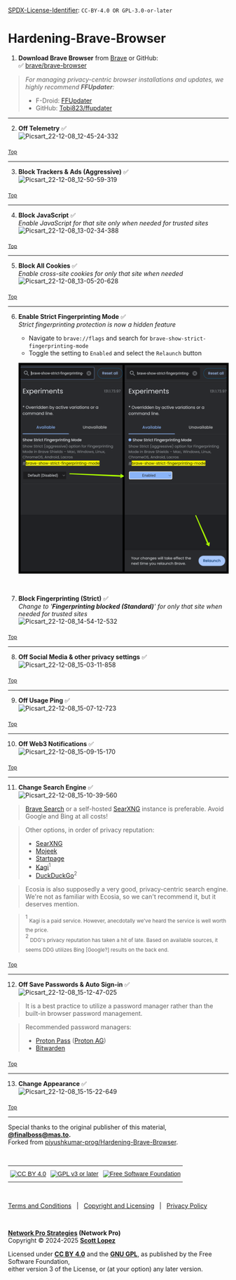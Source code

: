 <!-- SPDX-License-Identifier: CC-BY-4.0 OR GPL-3.0-or-later -->
<!-- This file is part of Network Pro -->

<!--
Network Pro Strategies (Network Pro)
Copyright © 2024-2025 Scott Lopez

---

I. Creative Commons Attribution 4.0 International

Network Engineering Pro (the "Licensed Material") is licensed under Creative Commons Attribution 4.0 International ("CC BY 4.0"). To view a copy of this license, visit https://creativecommons.org/licenses/by/4.0/.

Per the terms of the License, you are free to distribute, remix, adapt, and build upon the Licensed Material for any purpose, even commercially. You must give appropriate credit, provide a link to the License, and indicate if changes were made.

The Licensor offers the Licensed Material as-is and as-available, and makes no representations or warranties of any kind concerning the Licensed Material, whether express, implied, statutory, or other. This includes, without limitation, warranties of title, merchantability, fitness for a particular purpose, non-infringement, absence of latent or other defects, accuracy, or the presence or absence of errors, whether or not known or discoverable.

Permissions beyond the scope of this License—or instead of those permitted by this License—may be available as further defined within this document.

  SPDX Reference: https://spdx.org/licenses/CC-BY-4.0.html
  Canonical URL: https://creativecommons.org/licenses/by/4.0/

---

II. GNU General Public License

Network Engineering Pro is free software: you can redistribute it and/or modify it under the terms of the GNU General Public License ("GNU GPL") as published by the Free Software Foundation, either version 3 of the License, or (at your option) any later version.

This material is distributed in the hope that it will be useful, but WITHOUT ANY WARRANTY; without even the implied warranty of MERCHANTABILITY or FITNESS FOR A PARTICULAR PURPOSE.

See the GNU General Public License for more details.

  SPDX Reference: https://spdx.org/licenses/GPL-3.0-or-later.html
  Canonical URL: https://www.gnu.org/licenses/gpl-3.0.html

---

Author: Scott Lopez
Email: <contact@neteng.pro>
Web: <https://bio.neteng.pro>
-->

[SPDX-License-Identifier](https://spdx.dev/learn/handling-license-info/): `CC-BY-4.0 OR GPL-3.0-or-later`

# <a id="top">Hardening-Brave-Browser</a>

1. **Download Brave Browser** from [Brave](https://www.brave.com) or GitHub:  
   ✅ [brave/brave-browser](https://github.com/brave/brave-browser)

> _For managing privacy-centric browser installations and updates, we highly
> recommend **FFUpdater**:_
>
> - F-Droid: [FFUpdater](https://f-droid.org/packages/de.marmaro.krt.ffupdater/)
> - GitHub: [Tobi823/ffupdater](https://github.com/Tobi823/ffupdater)

---

<!-- markdownlint-disable MD029 -->

2. **Off Telemetry** ✅  
   ![Picsart_22-12-08_12-45-24-332](https://user-images.githubusercontent.com/104879897/206441617-bd616617-cdb4-4039-92d6-a6e1c355dcd5.jpg)

<sub>[Top](#top)</sub>

---

3. **Block Trackers & Ads (Aggressive)** ✅  
   ![Picsart_22-12-08_12-50-59-319](https://user-images.githubusercontent.com/104879897/206441632-1412567b-0fc5-462a-8ba2-c6573a333b3e.jpg)

<sub>[Top](#top)</sub>

---

4. **Block JavaScript** ✅  
   _Enable JavaScript for that site only when needed for trusted sites_  
   ![Picsart_22-12-08_13-02-34-388](https://user-images.githubusercontent.com/104879897/206441690-4a5dba7e-7d6d-4652-8e23-c9bb360edd86.jpg)

<sub>[Top](#top)</sub>

---

5. **Block All Cookies** ✅  
   _Enable cross-site cookies for only that site when needed_
   ![Picsart_22-12-08_13-05-20-628](https://user-images.githubusercontent.com/104879897/206441699-0c69dcc6-e4b2-490d-9f1c-a77c68f73de6.jpg)

<sub>[Top](#top)</sub>

---

6. **Enable Strict Fingerprinting Mode** ✅  
   _Strict fingerprinting protection is now a hidden feature_

   - Navigate to `brave://flags` and search for
     `brave-show-strict-fingerprinting-mode`
   - Toggle the setting to `Enabled` and select the `Relaunch` button

   ![Enable Strict Fingerprinting Mode](https://raw.githubusercontent.com/NetEng-Pro/Hardening-Brave-Browser/refs/heads/master/assets/fingerprinting.png "Enable Strict Fingerprinting")

&nbsp;

7. **Block Fingerprinting (Strict)** ✅  
   _Change to '**Fingerprinting blocked (Standard)**' for only that site when
   needed for trusted sites_  
   ![Picsart_22-12-08_14-54-12-532](https://user-images.githubusercontent.com/104879897/206441701-8853f5e1-b948-49f2-9e27-d95bc394300f.jpg)

<sub>[Top](#top)</sub>

---

8. **Off Social Media & other privacy settings** ✅  
   ![Picsart_22-12-08_15-03-11-858](https://user-images.githubusercontent.com/104879897/206441705-0085cdbd-e965-489e-9f5a-79e1b13bf3ad.jpg)

<sub>[Top](#top)</sub>

---

9. **Off Usage Ping** ✅  
   ![Picsart_22-12-08_15-07-12-723](https://user-images.githubusercontent.com/104879897/206441711-5fcb658e-9250-4bcf-8fc5-f6e2e77604f3.jpg)

<sub>[Top](#top)</sub>

---

10. **Off Web3 Notifications** ✅  
    ![Picsart_22-12-08_15-09-15-170](https://user-images.githubusercontent.com/104879897/206441716-aa9e879d-ab48-47f6-86b0-44f78ec0d4b9.jpg)

<sub>[Top](#top)</sub>

---

11. **Change Search Engine** ✅  
    ![Picsart_22-12-08_15-10-39-560](https://user-images.githubusercontent.com/104879897/206441720-daedc536-d771-48e6-b0f4-4c618285f8e0.jpg)

<!-- markdownlint-enable MD029 -->

> [Brave Search](https://search.bravesearch.brave.com) or a self-hosted
> [SearXNG](https://docs.searxng.org) instance is preferable. Avoid Google and
> Bing at all costs!

> Other options, in order of privacy reputation:
>
> - [SearXNG](https://docs.searxng.org)
> - [Mojeek](https://www.mojeek.com)
> - [Startpage](https://www.startpage.com)
> - [Kagi](https://kagi.com)<sup>1</sup>
> - [DuckDuckGo](https://www.duckduckgo.com)<sup>2</sup>

> Ecosia is also supposedly a very good, privacy-centric search engine. We're
> not as familiar with Ecosia, so we can't recommend it, but it deserves
> mention.

> <sup>1</sup> <sub>Kagi is a paid service. However, anecdotally we've heard the
> service is well worth the price.</sub>  
> <sup>2</sup><sub> DDG's privacy reputation has taken a hit of late. Based on
> available sources, it seems DDG utilizes Bing [Google?] results on the back
> end.

<sub>[Top](#top)</sub>

---

12. **Off Save Passwords & Auto Sign-in** ✅  
    ![Picsart_22-12-08_15-12-47-025](https://user-images.githubusercontent.com/104879897/206441725-873fa3ac-d077-43c1-9654-9501149da467.jpg)

> It is a best practice to utilize a password manager rather than the built-in
> browser password management.

> Recommended password managers:
>
> - [Proton Pass](https:/www.proton.me/pass)
>   ([Proton AG](https://www.proton.me))
> - [Bitwarden](https://www.bitwarden.com)

<sub>[Top](#top)</sub>

---

13. **Change Appearance** ✅  
    ![Picsart_22-12-08_15-15-22-649](https://user-images.githubusercontent.com/104879897/206441728-12393aef-3354-428d-8441-74268f9ec5b2.jpg)

<sub>[Top](#top)</sub>

---

Special thanks to the original publisher of this material,
**[@finalboss@mas.to](https://mas.to/@finalboss).**  
Forked from
[piyushkumar-prog/Hardening-Brave-Browser](https://github.com/piyushkumar-prog/Hardening-Brave-Browser).

&nbsp;

<style type="text/css">
.bg  {border-collapse:collapse;border-spacing:0;margin:0px auto;}
.bg td {border-color:transparent;border-width:1px;font-family:Arial, Helvetica, sans-serif;font-size:14px;
  overflow:hidden;padding:10px 5px;word-break:normal;}
.bg th {border-color:transparent;border-width:1px;font-family:Arial, Helvetica, sans-serif;font-size:14px;
  font-weight:normal;overflow:hidden;padding:10px 5px;word-break:normal;}
.bg .bg-cell {text-align:center;vertical-align:top}
@media screen and (max-width: 767px) {.tg {width: auto !important;}.tg col {width: auto !important;}.tg-wrap {overflow-x: auto;-webkit-overflow-scrolling: touch;margin: auto 0px;}}</style>
<div class="bg-wrap"><table class="bg"><tbody>
  <tr>
    <td class="bg-cell"><a rel="noopener noreferrer" href="https://creativecommons.org/licenses/by/4.0/"><img src="https://forthebadge.com/images/badges/cc-by.png" alt="CC BY 4.0"></a></td>
    <td class="bg-cell"><a rel="noopener noreferrer" href="https://www.gnu.org/licenses/gpl-3.0.html"><img src="https://img.shields.io/badge/LICENSE-GPLv3-red?style=for-the-badge&labelColor=9b9b9b&color=d0021b" alt="GPL v3 or later"></a></td>
    <td class="bg-cell"><a rel="noopener noreferrer" href="https://my.fsf.org/join?referrer=6725885"><img src="https://netwk.pro/img/fsf-member.png" alt="Free Software Foundation">
    </td>
  </tr>
</tbody>
</table></div>

&nbsp;

[Terms and Conditions](https://github.com/NetEng-Pro/neteng-pro.github.io/blob/master/legal/TERMS.md) &nbsp; | &nbsp; [Copyright and Licensing](https://github.com/NetEng-Pro/neteng-pro.github.io/blob/master/LICENSE.md) &nbsp; | &nbsp; [Privacy Policy](https://github.com/NetEng-Pro/neteng-pro.github.io/blob/master/legal/PRIVACY.md)

&nbsp;

**[Network Pro Strategies](https://netwk.pro/) (Network Pro)**  
Copyright &copy; 2024-2025 **[Scott Lopez](https://bio.neteng.pro)**

Licensed under **[CC BY 4.0](https://creativecommons.org/licenses/by/4.0/)** and the **[GNU GPL](https://spdx.org/licenses/GPL-3.0-or-later.html)**, as published by the Free Software Foundation,  
either version 3 of the License, or (at your option) any later version.
